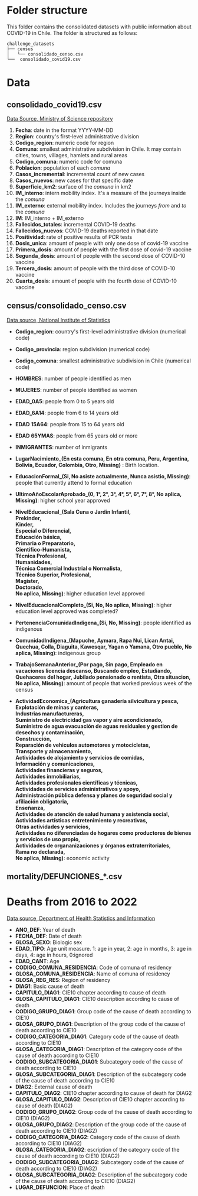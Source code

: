 # Folder structure

This folder contains the consolidated datasets with public information about COVID-19 in Chile. 
The folder is structured as follows:

```
challenge_datasets
├── census
│   └── consolidado_censo.csv
└──  consolidado_covid19.csv
```

# Data
## consolidado_covid19.csv

[Data Source, Ministry of Science repository](https://github.com/MinCiencia/Datos-COVID19)

1. **Fecha**: date in the format YYYY-MM-DD
2. **Region**: country's first-level administrative division
3. **Codigo_region**: numeric code for region
4. **Comuna**: smallest administrative subdivision in Chile. It may contain cities, towns, villages, hamlets and rural areas
5. **Codigo_comuna**: numeric code for comuna
6. **Poblacion**: population of each *comuna*
7. **Casos_incremental**: incremental count of new cases
8. **Casos_nuevos**: new cases for that specific date
9. **Superficie_km2**: surface of the *comuna* in km2
10. **IM_interno**:  intern mobility index. It's a measure of the journeys inside the *comuna*
11. **IM_externo**: external mobility index. Includes the journeys *from* and *to* the *comuna*
12. **IM**: IM_interno + IM_externo
13. **Fallecidos_totales**: incremental COVID-19 deaths
14. **Fallecidos_nuevos**: COVID-19 deaths reported in that date
15. **Positividad**: rate of positive results of PCR tests
16. **Dosis_unica**: amount of people with only one dose of covid-19 vaccine
17. **Primera_dosis**: amount of people with the first dose of covid-19 vaccine
18. **Segunda_dosis**: amount of people with the second dose of COVID-10 vaccine
19. **Tercera_dosis**: amount of people with the third dose of COVID-10 vaccine
20. **Cuarta_dosis**: amount of people with the fourth dose of COVID-10 vaccine

## census/consolidado_censo.csv

[Data source, National Institute of Statistics](https://www.ine.cl/estadisticas/sociales/censos-de-poblacion-y-vivienda/censo-de-poblacion-y-vivienda)

- **Codigo_region**:  country's first-level administrative division (numerical code)

- **Codigo_provincia**: region subdivision (numerical code)

- **Codigo_comuna**: smallest administrative subdivision in Chile (numerical code)

- **HOMBRES**: number of people identified as men

- **MUJERES**: number of people identified as women

- **EDAD_0A5**: people from 0 to 5 years old

- **EDAD_6A14**: people from 6 to 14 years old

- **EDAD 15A64**: people from 15 to 64 years old

- **EDAD 65YMAS**: people from 65 years old or more

- **INMIGRANTES**: number of inmigrants

- **LugarNacimiento_(En esta comuna, 
                     En otra comuna,
                     Peru, 
                     Argentina,
                     Bolivia, 
                     Ecuador, 
                     Colombia,
                     Otro, 
                     Missing)** : Birth location. 

- **EducacionFormal_(Si,
                     No asiste actualmente, 
                     Nunca asistio, 
                     Missing)**: people that currently attend to formal education

- **UltimoAñoEscolarAprobado_(0, 
                              1°, 
                              2°, 
                              3°, 
                              4°, 
                              5°, 
                              6°, 
                              7°, 
                              8°, 
                              No aplica, Missing)**: higher school year approved

- **NivelEducacional_(Sala Cuna o Jardin Infantil, <br />
                      Prekinder, <br />
                      Kinder, <br />
                      Especial o Diferencial, <br />
                      Educación básica, <br />
                      Primaria o Preparatorio, <br /> 
                      Cientifico-Humanista, <br />
                      Técnica Profesional, <br />
                      Humanidades, <br />
                      Técnica Comercial Industrial o Normalista, <br />
                      Técnico Superior, Profesional, <br />
                      Magister, <br />
                      Doctorado, <br />
                      No aplica, Missing)**: higher education level approved

- **NivelEducacionalCompleto_(Si, 
                              No, 
                              No aplica, Missing)**: higher education level approved was completed?

- **PertenenciaComunidadIndigena_(Si, No, Missing)**: people identified as indigenous

- **ComunidadIndigena_(Mapuche, 
                       Aymara, 
                       Rapa Nui, 
                       Lican Antai, 
                       Quechua, 
                       Colla, 
                       Diaguita, 
                       Kawesqar, 
                       Yagan o Yamana, 
                       Otro pueblo, 
                       No aplica, Missing)**: indigenous group

- **TrabajoSemanaAnterior_(Por pago, 
                           Sin pago, 
                           Empleado en vacaciones licencia descanso, 
                           Buscando empleo, 
                           Estudiando, 
                           Quehaceres del hogar, 
                           Jubilado pensionado o rentista, 
                           Otra situacion, 
                           No aplica, Missing)**: amount of people that worked previous week of the census

- **ActividadEconomica_(Agricultura ganadería silvicultura y pesca, <br />
                        Explotación de minas y canteras, <br />
                        Industrias manufactureras, <br />
                        Suministro de electricidad gas vapor y aire acondicionado, <br />
                        Suministro de agua evacuación de aguas residuales y gestion de desechos y contaminación, <br />
                        Construcción, <br />
                        Reparación de vehiculos automotores y motocicletas, <br />
                        Transporte y almacenamiento, <br />
                        Actividades de alojamiento y servicios de comidas, <br />
                        Información y comunicaciones, <br />
                        Actividades financieras y seguros, <br />
                        Actividades inmobiliarias, <br />
                        Actividades profesionales científicas y técnicas, <br />
                        Actividades de servicios administrativos y apoyo, <br />
                        Administración pública defensa y planes de seguridad social y afiliación obligatoria, <br />
                        Enseñanza, <br />
                        Actividades de atención de salud humana y asistencia social, <br />
                        Actividades artísticas entretenimiento y recreativas, <br />
                        Otras actividades y servicios, <br />
                        Actividades no diferenciadas de hogares como productores de bienes y servicios de uso propio, <br />
                        Actividades de organanizaciones y órganos extraterritoriales, <br />
                        Rama no declarada, <br />
                        No aplica, Missing)**: economic activity

## mortality/DEFUNCIONES_*.csv
# Deaths from 2016 to 2022

[Data source, Department of Health Statistics and Information](https://deis.minsal.cl/)

- **ANO_DEF**: Year of death
- **FECHA_DEF**: Date of death
- **GLOSA_SEXO**:	Biologic sex
- **EDAD_TIPO**:	Age unit measure. 1: age in year, 2: age in months, 3: age in days, 4: age in hours, 0:ignored
- **EDAD_CANT**:	Age
- **CODIGO_COMUNA_RESIDENCIA**:	Code of comuna of residency
- **GLOSA_COMUNA_RESIDENCIA**:	Name of comuna of residency
- **GLOSA_REG_RES**:	Region of residency
- **DIAG1**:	Basic cause of death
- **CAPITULO_DIAG1**:	CIE10 chapter according to cause of death
- **GLOSA_CAPITULO_DIAG1**:	CIE10 description according to cause of death
- **CODIGO_GRUPO_DIAG1**:	Group code of the cause of death according to CIE10
- **GLOSA_GRUPO_DIAG1**:	Description of the group code of the cause of death according to CIE10
- **CODIGO_CATEGORIA_DIAG1**:	Category code of the cause of death according to CIE10
- **GLOSA_CATEGORIA_DIAG1**:	Description of the category code of the cause of death according to CIE10
- **CODIGO_SUBCATEGORIA_DIAG1**:	Subcategory code of the cause of death according to CIE10
- **GLOSA_SUBCATEGORIA_DIAG1**:	Description of the subcategory code of the cause of death according to CIE10
- **DIAG2**:	External cause of death
- **CAPITULO_DIAG2**:	CIE10 chapter according to cause of death for DIAG2
- **GLOSA_CAPITULO_DIAG2**:	Description of CIE10 chapter according to cause of death (DIAG2)
- **CODIGO_GRUPO_DIAG2**:	Group code of the cause of death according to CIE10 (DIAG2)
- **GLOSA_GRUPO_DIAG2**:	Description of the group code of the cause of death according to CIE10 (DIAG2)
- **CODIGO_CATEGORIA_DIAG2**:	Category code of the cause of death according to CIE10 (DIAG2)
- **GLOSA_CATEGORIA_DIAG2**:	escription of the category code of the cause of death according to CIE10 (DIAG2)
- **CODIGO_SUBCATEGORIA_DIAG2**:	Subcategory code of the cause of death according to CIE10 (DIAG2)
- **GLOSA_SUBCATEGORIA_DIAG2**:	Description of the subcategory code of the cause of death according to CIE10 (DIAG2)
- **LUGAR_DEFUNCION**: Place of death
